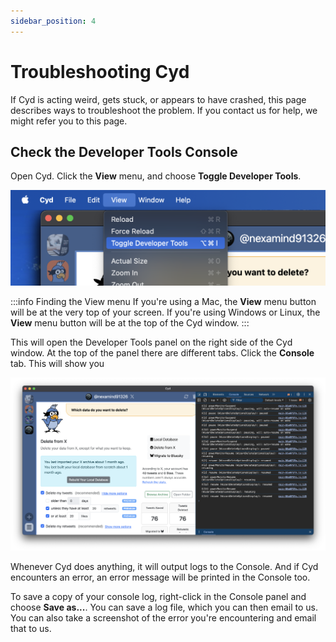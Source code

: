 ```yaml
---
sidebar_position: 4
---
```


# Troubleshooting Cyd

If Cyd is acting weird, gets stuck, or appears to have crashed, this page describes ways to troubleshoot the problem. If you contact us for help, we might refer you to this page.

## Check the Developer Tools Console

Open Cyd. Click the **View** menu, and choose **Toggle Developer Tools**.

![Toggle Developer Tools menu button](./img/toggle-devtools.png)

:::info Finding the View menu
If you're using a Mac, the **View** menu button will be at the very top of your screen. If you're using Windows or Linux, the **View** menu button will be at the top of the Cyd window.
:::

This will open the Developer Tools panel on the right side of the Cyd window. At the top of the panel there are different tabs. Click the **Console** tab. This will show you

![Developer Tools Console](./img/devtools-console.png)

Whenever Cyd does anything, it will output logs to the Console. And if Cyd encounters an error, an error message will be printed in the Console too.

To save a copy of your console log, right-click in the Console panel and choose **Save as...**. You can save a log file, which you can then email to us. You can also take a screenshot of the error you're encountering and email that to us.
